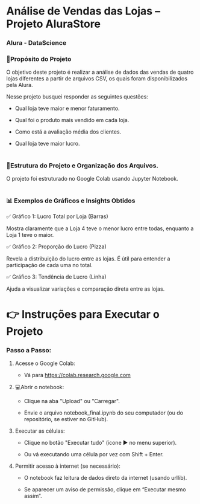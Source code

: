 # Análise de Vendas das Lojas – Projeto AluraStore 
### Alura - DataScience

### 📃Propósito do Projeto

O objetivo deste projeto é realizar a análise de dados das vendas de quatro lojas diferentes a partir de arquivos CSV, os quais foram disponibilizados pela Alura.

Nesse projeto busquei responder as seguintes questões:

- Qual loja teve maior e menor faturamento.

- Qual foi o produto mais vendido em cada loja.

- Como está a avaliação média dos clientes.

- Qual loja teve maior lucro.
#
### 🔨Estrutura do Projeto e Organização dos Arquivos.

O projeto foi estruturado no Google Colab usando Jupyter Notebook.

#
### 📊 Exemplos de Gráficos e Insights Obtidos

✅ Gráfico 1: Lucro Total por Loja (Barras)

Mostra claramente que a Loja 4 teve o menor lucro entre todas, enquanto a Loja 1 teve o maior.

✅ Gráfico 2: Proporção do Lucro (Pizza)

Revela a distribuição do lucro entre as lojas. É útil para entender a participação de cada uma no total.

✅ Gráfico 3: Tendência de Lucro (Linha)

Ajuda a visualizar variações e comparação direta entre as lojas.
#
# 👉 Instruções para Executar o Projeto

### Passo a Passo:
1. Acesse o Google Colab:

   - Vá para https://colab.research.google.com

2. 💻Abrir o notebook:

   - Clique na aba "Upload" ou "Carregar".

   - Envie o arquivo notebook_final.ipynb do seu computador (ou do repositório, se estiver no GitHub).

3. Executar as células:

   - Clique no botão "Executar tudo" (ícone ▶️ no menu superior).

   - Ou vá executando uma célula por vez com Shift + Enter.

4. Permitir acesso à internet (se necessário):

    - O notebook faz leitura de dados direto da internet (usando urllib).

    - Se aparecer um aviso de permissão, clique em “Executar mesmo assim”.
 
